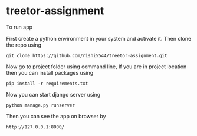# treetor-assignment
To run app 

First create a python environment in your system and activate it.
Then clone the repo using
```
git clone https://github.com/rishi5544/treetor-assignment.git
```
Now go to project folder using command line,
If you are in project location then you can install packages using
```
pip install -r requirements.txt
```
Now you can start django server using
```
python manage.py runserver
```
Then you can see the app on browser by
```
http://127.0.0.1:8000/
```
